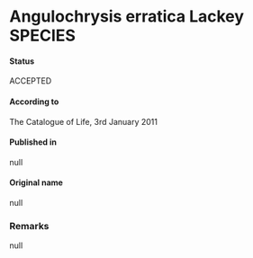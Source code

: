 Angulochrysis erratica Lackey SPECIES
=======

#### Status
ACCEPTED

#### According to
The Catalogue of Life, 3rd January 2011

#### Published in
null

#### Original name
null

### Remarks
null